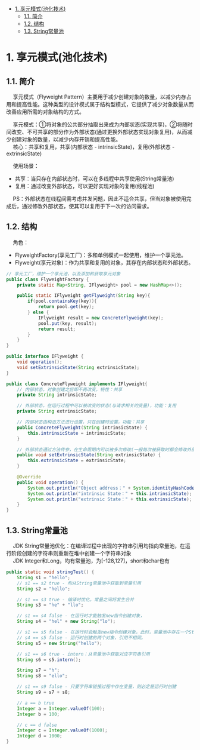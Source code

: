 
<!-- TOC -->

- [1. 享元模式(池化技术)](#1-享元模式池化技术)
    - [1.1. 简介](#11-简介)
    - [1.2. 结构](#12-结构)
    - [1.3. String常量池](#13-string常量池)

<!-- /TOC -->


# 1. 享元模式(池化技术)
<!-- 
https://www.cnblogs.com/kiqi/p/14054891.html
-->

## 1.1. 简介
&emsp; 享元模式（Flyweight Pattern）主要用于减少创建对象的数量，以减少内存占用和提高性能。这种类型的设计模式属于结构型模式，它提供了减少对象数量从而改善应用所需的对象结构的方式。  

&emsp; 享元模式：①将对象的公共部分抽取出来成为内部状态(实现共享)，②将随时间改变、不可共享的部分作为外部状态(通过更换外部状态实现对象复用)，从而减少创建对象的数量，以减少内存开销和提高性能。  
&emsp; 核心：共享和复用，共享(内部状态 - intrinsicState)，复用(外部状态 - extrinsicState)  


&emsp; 使用场景：  

* 共享：当只存在内部状态时，可以在多线程中共享使用(String常量池)  
* 复用：通过改变外部状态，可以更好实现对象的复用(线程池)  

&emsp; PS：外部状态在线程间需考虑并发问题，因此不适合共享，但当对象被使用完成后，通过修改外部状态，使其可以复用于下一次的访问需求。  

## 1.2. 结构
&emsp; 角色：

* FlyweightFactory(享元工厂)：多和单例模式一起使用，维护一个享元池。
* Flyweight(享元对象)：作为共享和复用的对象，其存在内部状态和外部状态。

```java
// 享元工厂，维护一个享元池，以及添加和获取享元对象
public class FlyweightFactory {
    private static Map<String, IFlyweight> pool = new HashMap<>();

    public static IFlyweight getFlyweight(String key){
        if(pool.containsKey(key)){
            return pool.get(key);
        } else {
            IFlyweight result = new ConcreteFlyweight(key);
            pool.put(key, result);
            return result;
        }
    }
}
```

```java
public interface IFlyweight {
    void operation();
    void setExtrinsicState(String extrinsicState);
}
```

```java
public class ConcreteFlyweight implements IFlyweight{
    // 内部状态，对象创建之后即不再改变，特性：共享
    private String intrinsicState;

    // 外部状态，在运行过程中可以被改变的状态(与请求相关的变量)，功能：复用
    private String extrinsicState;

    // 内部状态由构造方法进行设置，只在创建时设置，功能：共享
    public ConcreteFlyweight(String intrinsicState) {
        this.intrinsicState = intrinsicState;
    }

    // 外部状态通过方法传参，在生命周期内可以被多次修改(一般每次被获取时都会修改外部状态)
    public void setExtrinsicState(String extrinsicState) {
        this.extrinsicState = extrinsicState;
    }

    @Override
    public void operation() {
        System.out.println("Object address：" + System.identityHashCode(this));
        System.out.println("intrinsic State：" + this.intrinsicState);
        System.out.println("extrinsic State：" + this.extrinsicState);
    }
}
```

## 1.3. String常量池
&emsp; JDK String常量池优化：在编译过程中出现的字符串引用均指向常量池，在运行阶段创建的字符串则重新在堆中创建一个字符串对象  
&emsp; JDK Integer和Long，均有常量池，为[-128,127]，short和char也有  

```java
public static void stringTest() {
    String s1 = "hello";
    // s1 == s2 true - 均从String常量池中获取到常量引用
    String s2 = "hello";

    // s1 == s3 true - 编译时优化，常量之间将发生合并
    String s3 = "he" + "llo";

    // s1 == s4 false - 在运行时才能触发new指令创建对象，
    String s4 = "hel" + new String("lo");

    // s1 == s5 false - 在运行时会触发new指令创建对象，此时，常量池中存在一个String对象，在堆中又创建一个新的String对象
    // s4 == s5 false - 运行时创建的两个对象，引用不相同。
    String s5 = new String("hello");

    // s1 == s6 true - intern：从常量池中获取对应字符串引用
    String s6 = s5.intern();

    String s7 = "h";
    String s8 = "ello";

    // s1 == s9 false - 只要字符串链接过程中存在变量，则必定是运行时创建
    String s9 = s7 + s8;

    // a == b true
    Integer a = Integer.valueOf(100);
    Integer b = 100;

    // c == d false
    Integer c = Integer.valueOf(1000);
    Integer d = 1000;
}
```
